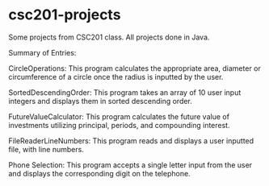 # csc201-projects

Some projects from CSC201 class. 
All projects done in Java. 



Summary of Entries:

CircleOperations: This program calculates the appropriate area, diameter or circumference of a circle once the radius is inputted by the user. 

SortedDescendingOrder: This program takes an array of 10 user input integers and displays them in sorted descending order.

FutureValueCalculator: This program calculates the future value of investments utilizing principal, periods, and compounding interest. 

FileReaderLineNumbers: This program reads and displays a user inputted file, with line numbers. 

Phone Selection: This program accepts a single letter input from the user and displays the corresponding digit on the telephone.
